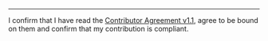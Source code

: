 

______________________________________
I confirm that I have read the [Contributor Agreement v1.1](https://github.com/tegonal/github-commons/blob/v4.2.0/.github/Contributor%20Agreement.txt), agree to be bound on them and confirm that my contribution is compliant.
